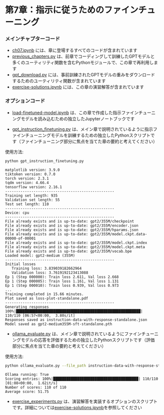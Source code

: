 # 第7章：指示に従うためのファインチューニング

### メインチャプターコード

- [ch07.ipynb](ch07.ipynb) には、章に登場するすべてのコードが含まれています
- [previous_chapters.py](previous_chapters.py) は、前章でコーディングして訓練したGPTモデルと多くのユーティリティ関数を含むPythonモジュールで、この章で再利用します
- [gpt_download.py](gpt_download.py) には、事前訓練されたGPTモデルの重みをダウンロードするためのユーティリティ関数が含まれています
- [exercise-solutions.ipynb](exercise-solutions.ipynb) には、この章の演習解答が含まれています


### オプションコード

- [load-finetuned-model.ipynb](load-finetuned-model.ipynb) は、この章で作成した指示ファインチューニングモデルを読み込むための独立したJupyterノートブックです

- [gpt_instruction_finetuning.py](gpt_instruction_finetuning.py) は、メイン章で説明されているように指示ファインチューニングモデルを訓練するための独立したPythonスクリプトです（ファインチューニング部分に焦点を当てた章の要約と考えてください）

使用方法:

```bash
python gpt_instruction_finetuning.py
```

```
matplotlib version: 3.9.0
tiktoken version: 0.7.0
torch version: 2.3.1
tqdm version: 4.66.4
tensorflow version: 2.16.1
--------------------------------------------------
Training set length: 935
Validation set length: 55
Test set length: 110
--------------------------------------------------
Device: cpu
--------------------------------------------------
File already exists and is up-to-date: gpt2/355M/checkpoint
File already exists and is up-to-date: gpt2/355M/encoder.json
File already exists and is up-to-date: gpt2/355M/hparams.json
File already exists and is up-to-date: gpt2/355M/model.ckpt.data-00000-of-00001
File already exists and is up-to-date: gpt2/355M/model.ckpt.index
File already exists and is up-to-date: gpt2/355M/model.ckpt.meta
File already exists and is up-to-date: gpt2/355M/vocab.bpe
Loaded model: gpt2-medium (355M)
--------------------------------------------------
Initial losses
   Training loss: 3.839039182662964
   Validation loss: 3.7619192123413088
Ep 1 (Step 000000): Train loss 2.611, Val loss 2.668
Ep 1 (Step 000005): Train loss 1.161, Val loss 1.131
Ep 1 (Step 000010): Train loss 0.939, Val loss 0.973
...
Training completed in 15.66 minutes.
Plot saved as loss-plot-standalone.pdf
--------------------------------------------------
Generating responses
100%|█████████████████████████████████████████████████████████| 110/110 [06:57<00:00,  3.80s/it]
Responses saved as instruction-data-with-response-standalone.json
Model saved as gpt2-medium355M-sft-standalone.pth
```

- [ollama_evaluate.py](ollama_evaluate.py) は、メイン章で説明されているようにファインチューニングモデルの応答を評価するための独立したPythonスクリプトです（評価部分に焦点を当てた章の要約と考えてください）

使用方法:

```bash
python ollama_evaluate.py --file_path instruction-data-with-response-standalone.json
```

```
Ollama running: True
Scoring entries: 100%|███████████████████████████████████████| 110/110 [01:08<00:00,  1.62it/s]
Number of scores: 110 of 110
Average score: 51.75
```

- [exercise_experiments.py](exercise_experiments.py) は、演習解答を実装するオプションのスクリプトです。詳細については[exercise-solutions.ipynb](exercise-solutions.ipynb)を参照してください
